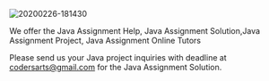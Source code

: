 
![20200226-181430](https://user-images.githubusercontent.com/23303460/75346861-992ebc80-58c5-11ea-8c32-830629d19c82.gif)

We offer the Java Assignment Help, Java Assignment Solution,Java Assignment Project, Java Assignment Online Tutors

Please send us your Java project inquiries with deadline at codersarts@gmail.com for the Java Assignment Solution.
